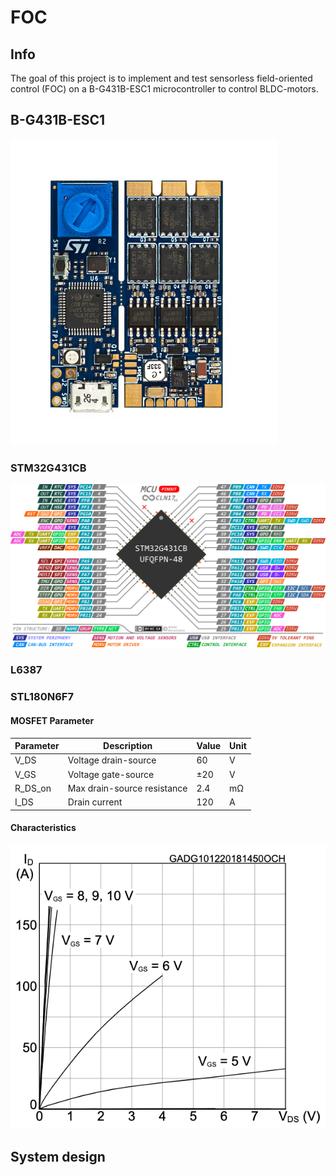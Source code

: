 # FOC

## Info

The goal of this project is to implement and test sensorless field-oriented control (FOC) on a B-G431B-ESC1 microcontroller to control BLDC-motors.

## B-G431B-ESC1

![alt text](./img/B-G431B-ESC1.png)

### STM32G431CB

![alt text](./img/STM32G431CB%20Pinout.png)

### L6387



### STL180N6F7

#### MOSFET Parameter
| Parameter       | Description          | Value       | Unit  |
|-----------------|----------------------|-------------|-------|
| V_DS            | Voltage drain-source | 60          | V     |
| V_GS            | Voltage gate-source  | ±20          | V     |
| R_DS_on         | Max drain-source resistance | 2.4     | mΩ    |
| I_DS            | Drain current        | 120         | A     |

#### Characteristics
![alt text](./img/Characteristics.png)

## System design
